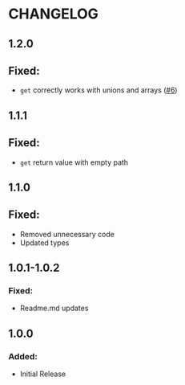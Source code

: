 # CHANGELOG

## 1.2.0

## Fixed:

- `get` correctly works with unions and arrays ([#6](https://github.com/Ayub-Begimkulov/ts-get-set/issues/6))

## 1.1.1

## Fixed:

- `get` return value with empty path

## 1.1.0

## Fixed:

- Removed unnecessary code
- Updated types

## 1.0.1-1.0.2

### Fixed:

- Readme.md updates

## 1.0.0

### Added:

- Initial Release
